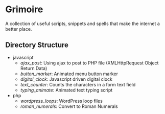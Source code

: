 # Grimoire

A collection of useful scripts, snippets and spells that make the internet a better place.

## Directory Structure

  - javascript
    - *ajax_post*: Using ajax to post to PHP file (XMLHttpRequest Object Return Data)
    - *button_marker*: Animated menu button marker
    - *digital_clock*: Javascript driven digital clock
    - *text_counter*: Counts the characters in a form text field
    - *typing_animate*: Animated text typing script
  - php
    - *wordpress_loops*: WordPress loop files
    - *roman_numerals*: Convert to Roman Numerals
